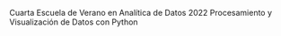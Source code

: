 Cuarta Escuela de Verano en Analítica de Datos 2022 
Procesamiento y Visualización de Datos con Python

